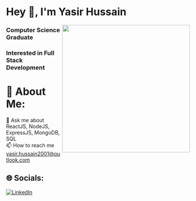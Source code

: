 # Hey 👋, I'm Yasir Hussain

<img align="right" height="350" src="https://media.giphy.com/media/u2pmTWUi0MXjyrMaVj/giphy.gif" />

<h3 align="left">Computer Science Graduate</h3>
<h3 align="left">Interested in Full Stack Development</h3>

# 💫 About Me:
💬 Ask me about ReactJS, NodeJS, ExpressJS, MongoDB, SQL<br>
📫 How to reach me yasir.hussain2001@outlook.com<br>

## 🌐 Socials:
[![LinkedIn](https://img.shields.io/badge/LinkedIn-%230077B5.svg?logo=linkedin&logoColor=white)](https://linkedin.com/in/yasir-hussain-3378bb209)
<!--
# 📊 GitHub Stats:
![](https://github-readme-streak-stats.herokuapp.com/?user=yhz-epic&theme=radical&hide_border=false)<br/>
![](https://github-readme-stats.vercel.app/api/top-langs/?username=yhz-epic&theme=radical&hide_border=false&include_all_commits=true&count_private=true&layout=compact)
### 🔝 Top Contributed Repo
![](https://github-contributor-stats.vercel.app/api?username=yhz-epic&limit=5&theme=radical&combine_all_yearly_contributions=true)
-->
<!-- Proudly created with GPRM ( https://gprm.itsvg.in ) -->
